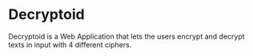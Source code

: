 # Decryptoid
Decryptoid is a Web Application that lets the users encrypt and decrypt texts in input with 4 different ciphers.
